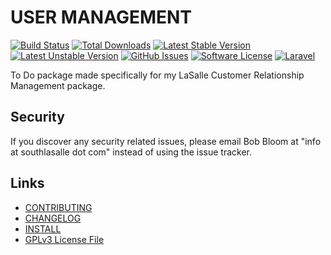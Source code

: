 # USER MANAGEMENT

[![Build Status](https://img.shields.io/travis/lasallecrm/lasallecrm-l5-listmanagement-pkg/master.svg?style=flat-square)](https://travis-ci.org/lasallecrm/lasallecrm-l5-listmanagement-pkg)
[![Total Downloads](https://img.shields.io/packagist/dt/lasallecrm/listmanagement.svg?style=flat-square)](https://packagist.org/packages/lasallecrm/listmanagement)
[![Latest Stable Version](https://poser.pugx.org/lasallecrm/listmanagement/v/stable.svg)](https://packagist.org/packages/lasallecrm/listmanagement)
[![Latest Unstable Version](https://poser.pugx.org/lasallecrm/listmanagement/v/unstable.svg)](https://packagist.org/packages/lasallecrm/listmanagement)
[![GitHub Issues](https://img.shields.io/github/issues/lasallecrm/lasallecrm-l5-listmanagement-pkg.svg)](https://github.com/lasallecrm/lasallecrm-l5-listmanagement-pkg/issues)
[![Software License](https://img.shields.io/badge/license-GPLv3-brightgreen.svg?style=flat-square)](LICENSE.md)
[![Laravel](https://img.shields.io/badge/Laravel-v5-brightgreen.svg?style=flat-square)](http://laravel.com)


To Do package made specifically for my LaSalle Customer Relationship Management package. 


## Security

If you discover any security related issues, please email Bob Bloom at "info at southlasalle dot com" instead of using the issue tracker.


## Links

* [CONTRIBUTING](CONTRIBUTING.md)
* [CHANGELOG](CHANGELOG.md)
* [INSTALL](INSTALL.md)
* [GPLv3 License File](LICENSE.md)



